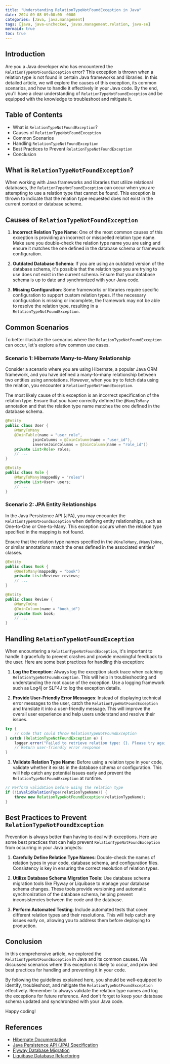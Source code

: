 ```yaml
---
title: "Understanding RelationTypeNotFoundException in Java"
date: 2024-09-08 09:00:00 -0000
categories: [Java, java.management]
tags: [java, java-unchecked, javax.management.relation, java-se]
mermaid: true
toc: true
---
```



## Introduction

Are you a Java developer who has encountered the `RelationTypeNotFoundException` error? This exception is thrown when a relation type is not found in certain Java frameworks and libraries. In this detailed article, we will explore the causes of this exception, its common scenarios, and how to handle it effectively in your Java code. By the end, you'll have a clear understanding of `RelationTypeNotFoundException` and be equipped with the knowledge to troubleshoot and mitigate it.

## Table of Contents

- What is `RelationTypeNotFoundException`?
- Causes of `RelationTypeNotFoundException`
- Common Scenarios
- Handling `RelationTypeNotFoundException`
- Best Practices to Prevent `RelationTypeNotFoundException`
- Conclusion

## What is `RelationTypeNotFoundException`?

When working with Java frameworks and libraries that utilize relational databases, the `RelationTypeNotFoundException` can occur when you are attempting to use a relation type that cannot be found. This exception is thrown to indicate that the relation type requested does not exist in the current context or database scheme.

## Causes of `RelationTypeNotFoundException`

1. **Incorrect Relation Type Name**: One of the most common causes of this exception is providing an incorrect or misspelled relation type name. Make sure you double-check the relation type name you are using and ensure it matches the one defined in the database schema or framework configuration.

2. **Outdated Database Schema**: If you are using an outdated version of the database schema, it's possible that the relation type you are trying to use does not exist in the current schema. Ensure that your database schema is up to date and synchronized with your Java code.

3. **Missing Configuration**: Some frameworks or libraries require specific configuration to support custom relation types. If the necessary configuration is missing or incomplete, the framework may not be able to resolve the relation type, resulting in a `RelationTypeNotFoundException`.

## Common Scenarios

To better illustrate the scenarios where the `RelationTypeNotFoundException` can occur, let's explore a few common use cases.

### Scenario 1: Hibernate Many-to-Many Relationship

Consider a scenario where you are using Hibernate, a popular Java ORM framework, and you have defined a many-to-many relationship between two entities using annotations. However, when you try to fetch data using the relation, you encounter a `RelationTypeNotFoundException`.

The most likely cause of this exception is an incorrect specification of the relation type. Ensure that you have correctly defined the `@ManyToMany` annotation and that the relation type name matches the one defined in the database schema.

```java
@Entity
public class User {
    @ManyToMany
    @JoinTable(name = "user_role",
            joinColumns = @JoinColumn(name = "user_id"),
            inverseJoinColumns = @JoinColumn(name = "role_id"))
    private List<Role> roles;
    // ...
}

@Entity
public class Role {
    @ManyToMany(mappedBy = "roles")
    private List<User> users;
    // ...
}
```

### Scenario 2: JPA Entity Relationships

In the Java Persistence API (JPA), you may encounter the `RelationTypeNotFoundException` when defining entity relationships, such as One-to-One or One-to-Many. This exception occurs when the relation type specified in the mapping is not found.

Ensure that the relation type names specified in the `@OneToMany`, `@ManyToOne`, or similar annotations match the ones defined in the associated entities' classes.

```java
@Entity
public class Book {
    @OneToMany(mappedBy = "book")
    private List<Review> reviews;
    // ...
}

@Entity
public class Review {
    @ManyToOne
    @JoinColumn(name = "book_id")
    private Book book;
    // ...
}
```

## Handling `RelationTypeNotFoundException`

When encountering a `RelationTypeNotFoundException`, it's important to handle it gracefully to prevent crashes and provide meaningful feedback to the user. Here are some best practices for handling this exception:

1. **Log the Exception**: Always log the exception stack trace when catching `RelationTypeNotFoundException`. This will help in troubleshooting and understanding the root cause of the exception. Use a logging framework such as Log4j or SLF4J to log the exception details.

2. **Provide User-Friendly Error Messages**: Instead of displaying technical error messages to the user, catch the `RelationTypeNotFoundException` and translate it into a user-friendly message. This will improve the overall user experience and help users understand and resolve their issues.

```java
try {
    // Code that could throw RelationTypeNotFoundException
} catch (RelationTypeNotFoundException e) {
    logger.error("Failed to retrieve relation type: {}. Please try again later.", e.getRelationTypeName());
    // Return user-friendly error response
}
```

3. **Validate Relation Type Name**: Before using a relation type in your code, validate whether it exists in the database schema or configuration. This will help catch any potential issues early and prevent the `RelationTypeNotFoundException` at runtime.

```java
// Perform validation before using the relation type
if (!isValidRelationType(relationTypeName)) {
    throw new RelationTypeNotFoundException(relationTypeName);
}
```

## Best Practices to Prevent `RelationTypeNotFoundException`

Prevention is always better than having to deal with exceptions. Here are some best practices that can help prevent `RelationTypeNotFoundException` from occurring in your Java projects:

1. **Carefully Define Relation Type Names**: Double-check the names of relation types in your code, database schema, and configuration files. Consistency is key in ensuring the correct resolution of relation types.

2. **Utilize Database Schema Migration Tools**: Use database schema migration tools like Flyway or Liquibase to manage your database schema changes. These tools provide versioning and automatic synchronization of the database schema, helping prevent inconsistencies between the code and the database.

3. **Perform Automated Testing**: Include automated tests that cover different relation types and their resolutions. This will help catch any issues early on, allowing you to address them before deploying to production.

## Conclusion

In this comprehensive article, we explored the `RelationTypeNotFoundException` in Java and its common causes. We discussed scenarios where this exception is likely to occur, and provided best practices for handling and preventing it in your code.

By following the guidelines explained here, you should be well-equipped to identify, troubleshoot, and mitigate the `RelationTypeNotFoundException` effectively. Remember to always validate the relation type names and log the exceptions for future reference. And don't forget to keep your database schema updated and synchronized with your Java code.

Happy coding!

## References

- [Hibernate Documentation](https://hibernate.org/orm/documentation/)
- [Java Persistence API (JPA) Specification](https://jcp.org/en/jsr/detail?id=338)
- [Flyway Database Migration](https://flywaydb.org/)
- [Liquibase Database Refactoring](https://www.liquibase.org/)